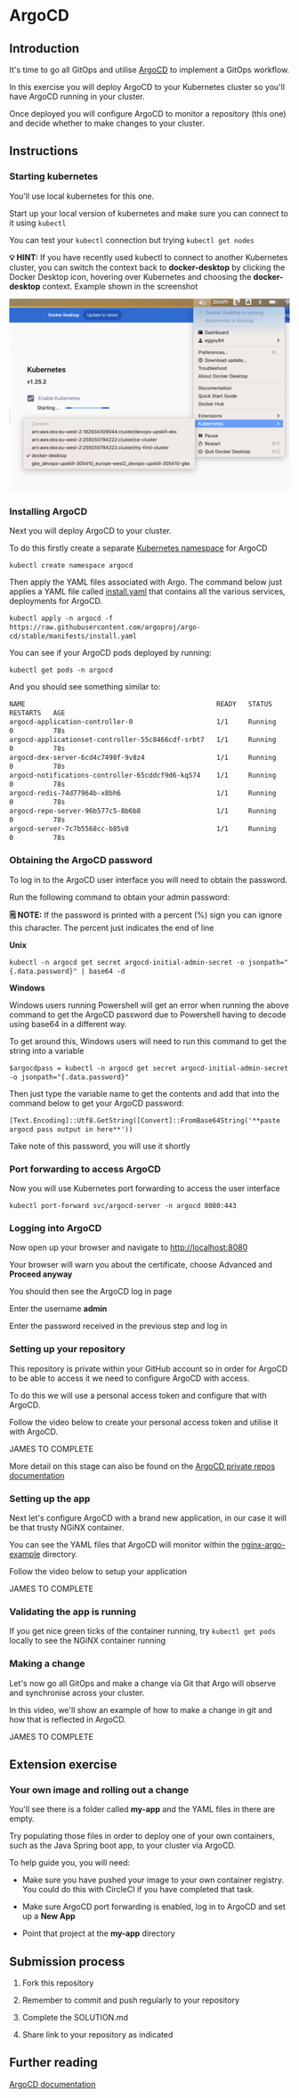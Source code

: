 # ArgoCD

## Introduction

It's time to go all GitOps and utilise [ArgoCD](https://argo-cd.readthedocs.io/en/stable/) to implement a GitOps workflow.

In this exercise you will deploy ArgoCD to your Kubernetes cluster so you'll have ArgoCD running in your cluster. 

Once deployed you will configure ArgoCD to monitor a repository (this one) and decide whether to make changes to your cluster.

## Instructions

### Starting kubernetes

You'll use local kubernetes for this one. 

Start up your local version of kubernetes and make sure you can connect to it using `kubectl`

You can test your `kubectl` connection but trying `kubectl get nodes`

**💡 HINT:** If you have recently used kubectl to connect to another Kubernetes cluster, you can switch the context back to **docker-desktop** by clicking the Docker Desktop icon, hovering over Kubernetes and choosing the **docker-desktop** context. Example shown in the screenshot

![Context menu showing Kubernetes context picker](./media/images/docker-desktop-kubernetes.png "Context menu showing Kubernetes context picker")

### Installing ArgoCD

Next you will deploy ArgoCD to your cluster.

To do this firstly create a separate [Kubernetes namespace](https://kubernetes.io/docs/concepts/overview/working-with-objects/namespaces/) for ArgoCD

```
kubectl create namespace argocd
```

Then apply the YAML files associated with Argo. The command below just applies a YAML file called [install.yaml](https://raw.githubusercontent.com/argoproj/argo-cd/stable/manifests/install.yaml) that contains all the various services, deployments for ArgoCD.

```
kubectl apply -n argocd -f https://raw.githubusercontent.com/argoproj/argo-cd/stable/manifests/install.yaml
```

You can see if your ArgoCD pods deployed by running:

```
kubectl get pods -n argocd
```

And you should see something similar to:

```
NAME                                                READY   STATUS    RESTARTS   AGE
argocd-application-controller-0                     1/1     Running   0          78s
argocd-applicationset-controller-55c8466cdf-srbt7   1/1     Running   0          78s
argocd-dex-server-6cd4c7498f-9v8z4                  1/1     Running   0          78s
argocd-notifications-controller-65cddcf9d6-kq574    1/1     Running   0          78s
argocd-redis-74d77964b-x8bh6                        1/1     Running   0          78s
argocd-repo-server-96b577c5-8b6b8                   1/1     Running   0          78s
argocd-server-7c7b5568cc-b85v8                      1/1     Running   0          78s
```

### Obtaining the ArgoCD password

To log in to the ArgoCD user interface you will need to obtain the password.

Run the following command to obtain your admin password:

**🗒️ NOTE:** If the password is printed with a percent (%) sign you can ignore this character. The percent just indicates the end of line

**Unix**

```
kubectl -n argocd get secret argocd-initial-admin-secret -o jsonpath="{.data.password}" | base64 -d
```

**Windows**

Windows users running Powershell will get an error when running the above command to get the ArgoCD password due to Powershell having to decode using base64 in a different way.

To get around this, Windows users will need to run this command to get the string into a variable

```
$argocdpass = kubectl -n argocd get secret argocd-initial-admin-secret -o jsonpath="{.data.password}"
```

Then just type the variable name to get the contents and add that into the command below to get your ArgoCD password:

```
[Text.Encoding]::Utf8.GetString([Convert]::FromBase64String('**paste argocd pass output in here**'))
```

Take note of this password, you will use it shortly

### Port forwarding to access ArgoCD

Now you will use Kubernetes port forwarding to access the user interface

```
kubectl port-forward svc/argocd-server -n argocd 8080:443
```

### Logging into ArgoCD

Now open up your browser and navigate to [http://localhost:8080](http://localhost:8080)

Your browser will warn you about the certificate, choose Advanced and **Proceed anyway**

You should then see the ArgoCD log in page

Enter the username **admin**

Enter the password received in the previous step and log in

### Setting up your repository

This repository is private within your GitHub account so in order for ArgoCD to be able to access it we need to configure ArgoCD with access.

To do this we will use a personal access token and configure that with ArgoCD.

Follow the video below to create your personal access token and utilise it with ArgoCD.

JAMES TO COMPLETE

More detail on this stage can also be found on the [ArgoCD private repos documentation](https://argo-cd.readthedocs.io/en/stable/user-guide/private-repositories/)

### Setting up the app

Next let's configure ArgoCD with a brand new application, in our case it will be that trusty NGiNX container.

You can see the YAML files that ArgoCD will monitor within the [nginx-argo-example](./nginx-argo-example/) directory.

Follow the video below to setup your application

JAMES TO COMPLETE

### Validating the app is running

If you get nice green ticks of the container running, try `kubectl get pods` locally to see the NGiNX container running

### Making a change

Let's now go all GitOps and make a change via Git that Argo will observe and synchronise across your cluster.

In this video, we'll show an example of how to make a change in git and how that is reflected in ArgoCD.

JAMES TO COMPLETE

## Extension exercise

### Your own image and rolling out a change

You'll see there is a folder called **my-app** and the YAML files in there are empty.

Try populating those files in order to deploy one of your own containers, such as the Java Spring boot app, to your cluster via ArgoCD.

To help guide you, you will need:

* Make sure you have pushed your image to your own container registry. You could do this with CircleCI if you have completed that task.

* Make sure ArgoCD port forwarding is enabled, log in to ArgoCD and set up a **New App**

* Point that project at the **my-app** directory

## Submission process

1. Fork this repository

2. Remember to commit and push regularly to your repository

3. Complete the SOLUTION.md

4. Share link to your repository as indicated

## Further reading

[ArgoCD documentation](https://argo-cd.readthedocs.io/en/stable/)
